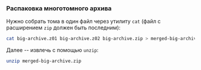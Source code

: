 ### Распаковка многотомного архива
Нужно собрать тома в один файл через утилиту `cat` (файл с расширением `zip` должен быть последним):
```bash
cat big-archive.z01 big-archive.z02 big-archive.zip > merged-big-archive.zip
```

Далее -- извлечь с помощью `unzip`:
```bash
unzip merged-big-archive.zip
```